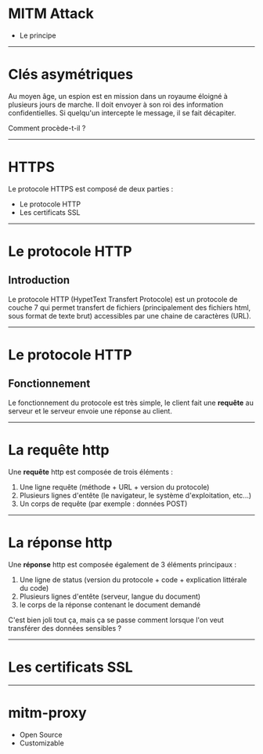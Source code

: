 # MITM Attack
* Le principe

---

# Clés asymétriques

Au moyen âge, un espion est en mission dans un royaume éloigné à plusieurs jours de marche. Il doit envoyer à son roi des information confidentielles. Si quelqu'un intercepte le message, il se fait décapiter.

Comment procède-t-il ?

---

# HTTPS

Le protocole HTTPS est composé de deux parties :

  - Le protocole HTTP
  - Les certificats SSL

---

# Le protocole HTTP

## Introduction

Le protocole HTTP (HypetText Transfert Protocole) est un protocole de couche 7 qui permet transfert de fichiers (principalement des fichiers html, sous format de texte brut) accessibles par une chaine de caractères (URL).

---

# Le protocole HTTP

## Fonctionnement

Le fonctionnement du protocole est très simple, le client fait une **requête** au serveur et le serveur envoie une réponse au client.

---

# La requête http

Une **requête** http est composée de trois éléments :

  1. Une ligne requête (méthode + URL + version du protocole)
  1. Plusieurs lignes d'entête (le navigateur, le système d'exploitation, etc...)
  1. Un corps de requête (par exemple : données POST)

---

# La réponse http

Une **réponse** http est composée également de 3 éléments principaux :

  1. Une ligne de status (version du protocole + code + explication littérale du code)
  1. Plusieurs lignes d'entête (serveur, langue du document)
  1. le corps de la réponse contenant le document demandé

C'est bien joli tout ça, mais ça se passe comment lorsque l'on veut transférer des données sensibles ?

---

# Les certificats SSL



---

# mitm-proxy

* Open Source
* Customizable
